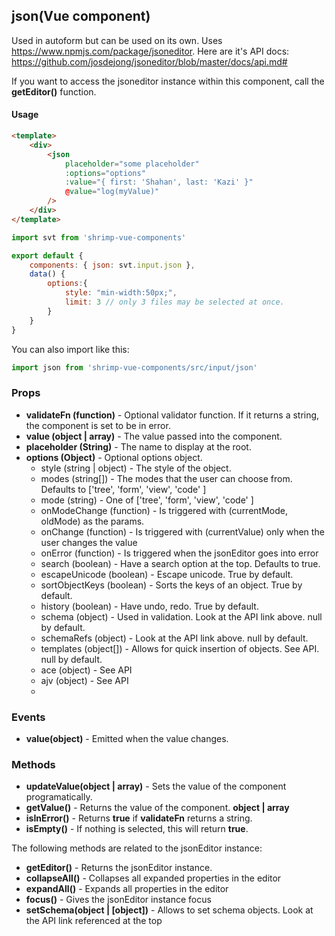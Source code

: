 ## json(Vue component)

Used in autoform but can be used on its own. Uses https://www.npmjs.com/package/jsoneditor. Here are it's API docs: https://github.com/josdejong/jsoneditor/blob/master/docs/api.md#

If you want to access the jsoneditor instance within this component, call the **getEditor()** function.

#### Usage
```html
<template>
	<div>
		<json
			placeholder="some placeholder"
			:options="options"
			:value="{ first: 'Shahan', last: 'Kazi' }"
			@value="log(myValue)"
		/>
	</div>
</template>
```

```javascript
import svt from 'shrimp-vue-components'

export default {
	components: { json: svt.input.json },
	data() {
		options:{
			style: "min-width:50px;",
			limit: 3 // only 3 files may be selected at once.
		}
	}
}


```

You can also import like this:
```javascript
import json from 'shrimp-vue-components/src/input/json'
```

### Props
- **validateFn (function)** - Optional validator function. If it returns a string, the component is set to be in error.
- **value (object | array)** - The value passed into the component.
- **placeholder (String)** - The name to display at the root.
- **options (Object)** - Optional options object. 
	- style (string | object) - The style of the object.
	- modes (string[]) - The modes that the user can choose from. Defaults to ['tree', 'form', 'view', 'code' ]
	- mode (string) - One of ['tree', 'form', 'view', 'code' ]
	- onModeChange (function) - Is triggered with (currentMode, oldMode) as the params.
	- onChange (function) - Is triggered with (currentValue) only when the user changes the value
	- onError (function) - Is triggered when the jsonEditor goes into error
	- search (boolean) - Have a search option at the top. Defaults to true.
	- escapeUnicode (boolean) - Escape unicode. True by default.
	- sortObjectKeys (boolean) - Sorts the keys of an object. True by default.
	- history (boolean) - Have undo, redo. True by default.
	- schema (object) - Used in validation. Look at the API link above. null by default.
	- schemaRefs (object) - Look at the API link above. null by default.
	- templates (object[]) - Allows for quick insertion of objects. See API. null by default. 
	- ace (object) - See API
	- ajv (object) - See API
	- 

### Events
- **value(object)** - Emitted when the value changes.

### Methods
- **updateValue(object | array)** - Sets the value of the component programatically.
- **getValue()** - Returns the value of the component. **object | array**
- **isInError()** - Returns **true** if **validateFn** returns a string.
- **isEmpty()** - If nothing is selected, this will return **true**.

The following methods are related to the jsonEditor instance:
- **getEditor()** - Returns the jsonEditor instance.
- **collapseAll()** - Collapses all expanded properties in the editor
- **expandAll()** - Expands all properties in the editor
- **focus()** - Gives the jsonEditor instance focus
- **setSchema(object | [object])** - Allows to set schema objects. Look at the API link referenced at the top
